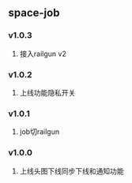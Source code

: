 ## space-job

### v1.0.3
1. 接入railgun v2

### v1.0.2
1. 上线功能隐私开关

### v1.0.1
1. job切railgun

### v1.0.0
1. 上线头图下线同步下线和通知功能
